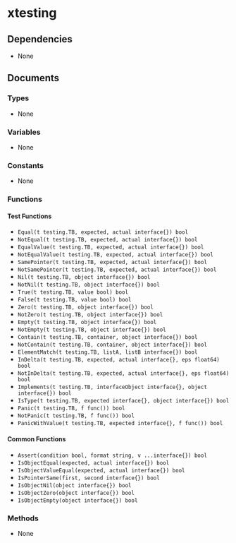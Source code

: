 # xtesting

## Dependencies

+ None

## Documents

### Types

+ None

### Variables

+ None

### Constants

+ None

### Functions

#### Test Functions

+ `Equal(t testing.TB, expected, actual interface{}) bool`
+ `NotEqual(t testing.TB, expected, actual interface{}) bool`
+ `EqualValue(t testing.TB, expected, actual interface{}) bool`
+ `NotEqualValue(t testing.TB, expected, actual interface{}) bool`
+ `SamePointer(t testing.TB, expected, actual interface{}) bool`
+ `NotSamePointer(t testing.TB, expected, actual interface{}) bool`
+ `Nil(t testing.TB, object interface{}) bool`
+ `NotNil(t testing.TB, object interface{}) bool`
+ `True(t testing.TB, value bool) bool`
+ `False(t testing.TB, value bool) bool`
+ `Zero(t testing.TB, object interface{}) bool`
+ `NotZero(t testing.TB, object interface{}) bool`
+ `Empty(t testing.TB, object interface{}) bool`
+ `NotEmpty(t testing.TB, object interface{}) bool`
+ `Contain(t testing.TB, container, object interface{}) bool`
+ `NotContain(t testing.TB, container, object interface{}) bool`
+ `ElementMatch(t testing.TB, listA, listB interface{}) bool`
+ `InDelta(t testing.TB, expected, actual interface{}, eps float64) bool`
+ `NotInDelta(t testing.TB, expected, actual interface{}, eps float64) bool`
+ `Implements(t testing.TB, interfaceObject interface{}, object interface{}) bool`
+ `IsType(t testing.TB, expected interface{}, object interface{}) bool`
+ `Panic(t testing.TB, f func()) bool`
+ `NotPanic(t testing.TB, f func()) bool`
+ `PanicWithValue(t testing.TB, expected interface{}, f func()) bool`

#### Common Functions

+ `Assert(condition bool, format string, v ...interface{}) bool`
+ `IsObjectEqual(expected, actual interface{}) bool`
+ `IsObjectValueEqual(expected, actual interface{}) bool`
+ `IsPointerSame(first, second interface{}) bool`
+ `IsObjectNil(object interface{}) bool`
+ `IsObjectZero(object interface{}) bool`
+ `IsObjectEmpty(object interface{}) bool`

### Methods

+ None
